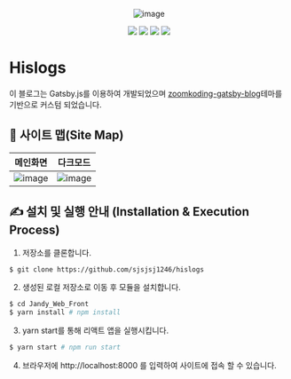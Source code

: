 <div align="center">

![image](https://user-images.githubusercontent.com/24623403/130628070-cedaf9a2-acff-4305-8674-2532859e29f4.png)

  <img src='https://img.shields.io/github/package-json/v/sjsjsj1246/hislogs'>
  <a href="https://github.com/sjsjsj1246/hislogs/issues"><img src='https://img.shields.io/github/issues/sjsjsj1246/hislogs'></a>
 <a href='https://github.com/sjsjsj1246/hislogs/blob/main/LICENSE'><img src='https://img.shields.io/github/license/sjsjsj1246/hislogs'></a>
 <a href='https://hislogs.com'><img src='https://img.shields.io/badge/Deploy-hislogs.com-green'></a>
</div>

# Hislogs

이 블로그는 Gatsby.js를 이용하여 개발되었으며 [zoomkoding-gatsby-blog](https://github.com/zoomKoding/zoomkoding-gatsby-blog)테마를 기반으로 커스텀 되었습니다.

## 🧭 사이트 맵(Site Map)

| 메인화면                                                                                                        | 다크모드                                                                                                        |
| --------------------------------------------------------------------------------------------------------------- | --------------------------------------------------------------------------------------------------------------- |
| ![image](https://user-images.githubusercontent.com/24623403/130638945-59918b43-7e5c-4308-a5a0-5ccea73f4a08.png) | ![image](https://user-images.githubusercontent.com/24623403/130639364-c84362d1-73a5-459e-b250-a678d37e0b50.png) |

## ✍ 설치 및 실행 안내 (Installation & Execution Process)

1. 저장소를 클론합니다.

```bash
$ git clone https://github.com/sjsjsj1246/hislogs
```

2. 생성된 로컬 저장소로 이동 후 모듈을 설치합니다.

```bash
$ cd Jandy_Web_Front
$ yarn install # npm install
```

3. yarn start를 통해 리액트 앱을 실행시킵니다.

```bash
$ yarn start # npm run start
```

4. 브라우저에 http://localhost:8000 를 입력하여 사이트에 접속 할 수 있습니다.
